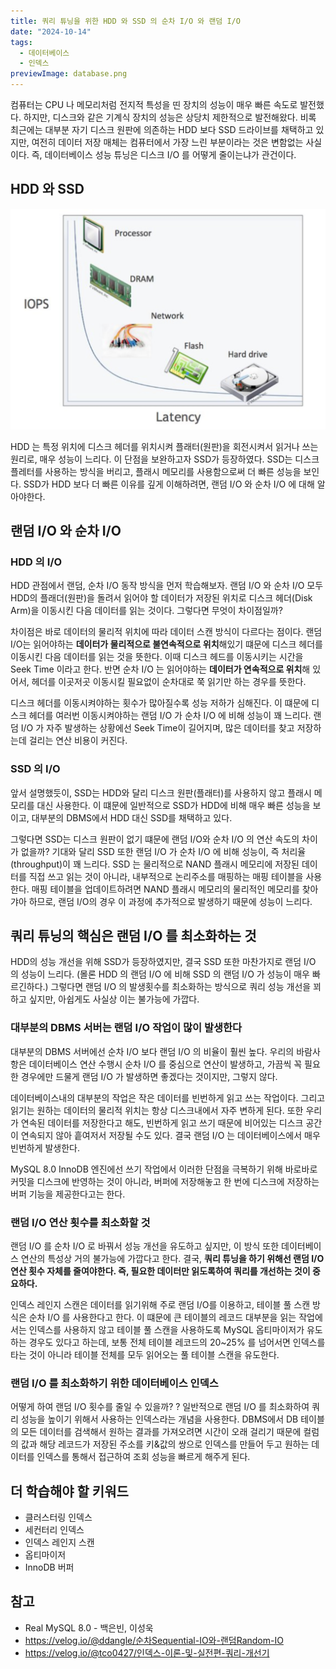 ```yaml
---
title: 쿼리 튜닝을 위한 HDD 와 SSD 의 순차 I/O 와 랜덤 I/O
date: "2024-10-14"
tags:
  - 데이터베이스
  - 인덱스
previewImage: database.png
---
```


컴퓨터는 CPU 나 메모리처럼 전지적 특성을 띤 장치의 성능이 매우 빠른 속도로 발전했다. 하지만, 디스크와 같은 기계식 장치의 성능은 상당치 제한적으로 발전해왔다. 비록 최근에는 대부분 자기 디스크 원판에 의존하는 HDD 보다 SSD 드라이브를 채택하고 있지만, 여전히 데이터 저장 매체는 컴퓨터에서 가장 느린 부분이라는 것은 변함없는 사실이다. 즉, 데이터베이스 성능 튜닝은 디스크 I/O 를 어떻게 줄이는냐가 관건이다.

## HDD 와 SSD

![alt text](image.png)

HDD 는 특정 위치에 디스크 헤더를 위치시켜 플래터(원판)을 회전시켜서 읽거나 쓰는 원리로, 매우 성능이 느리다. 이 단점을 보완하고자 SSD가 등장하였다. SSD는 디스크 플레터를 사용하는 방식을 버리고, 플래시 메모리를 사용함으로써 더 빠른 성능을 보인다. SSD가 HDD 보다 더 빠른 이유를 깊게 이해하려면, 랜덤 I/O 와 순차 I/O 에 대해 알아야한다.

## 랜덤 I/O 와 순차 I/O

### HDD 의 I/O

HDD 관점에서 랜덤, 순차 I/O 동작 방식을 먼저 학습해보자. 랜덤 I/O 와 순차 I/O 모두 HDD의 플래더(원판)을 돌려서 읽어야 할 데이터가 저장된 위치로 디스크 헤더(Disk Arm)을 이동시킨 다음 데이터를 읽는 것이다. 그렇다면 무엇이 차이점일까? 

차이점은 바로 데이터의 물리적 위치에 따라 데이터 스캔 방식이 다르다는 점이다. 랜덤 I/O는 읽어야하는 **데이터가 물리적으로 불연속적으로 위치**해있기 떄문에 디스크 헤더를 이동시킨 다음 데이터를 읽는 것을 뜻한다. 이때 디스크 헤드를 이동시키는 시간을 Seek Time 이라고 한다. 반면 순차 I/O 는 읽어야하는 **데이터가 연속적으로 위치**해 있어서, 헤더를 이곳저곳 이동시킬 필요없이 순차대로 쭉 읽기만 하는 경우를 뜻한다.

디스크 헤더를 이동시켜야하는 횟수가 많아질수록 성능 저하가 심해진다. 이 떄문에 디스크 헤더를 여러번 이동시켜야하는 랜덤 I/O 가 순차 I/O 에 비해 성능이 꽤 느리다. 랜덤 I/O 가 자주 발생하는 상황에선 Seek Time이 길어지며, 많은 데이터를 찾고 저장하는데 걸리는 연산 비용이 커진다.

### SSD 의 I/O

앞서 설명했듯이, SSD는 HDD와 달리 디스크 원판(플래터)를 사용하지 않고 플래시 메모리를 대신 사용한다. 이 떄문에 일반적으로 SSD가 HDD에 비해 매우 빠른 성능을 보이고, 대부분의 DBMS에서 HDD 대신 SSD를 채택하고 있다.

그렇다면 SSD는 디스크 원판이 없기 떄문에 랜덤 I/O와 순차 I/O 의 연산 속도의 차이가 없을까? 기대와 달리 SSD 또한 랜덤 I/O 가 순차 I/O 에 비해 성능이, 즉 처리율(throughput)이 꽤 느리다. SSD 는 물리적으로 NAND 플래시 메모리에 저장된 데이터를 직접 쓰고 읽는 것이 아니라, 내부적으로 논리주소를 매핑하는 매핑 테이블을 사용한다. 매핑 테이블을 업데이트하려면 NAND 플래시 메모리의 물리적인 메모리를 찾아갸아 하므로, 랜덤 I/O의 경우 이 과정에 추가적으로 발생하기 때문에 성능이 느리다. 

## 쿼리 튜닝의 핵심은 랜덤 I/O 를 최소화하는 것

HDD의 성능 개선을 위해 SSD가 등장하였지만, 결국 SSD 또한 마찬가지로 랜덤 I/O 의 성능이 느리다. (몰론 HDD 의 랜덤 I/O 에 비해 SSD 의 랜덤 I/O 가 성능이 매우 빠르긴하다.) 그렇다면 랜덤 I/O 의 발생횟수를 최소화하는 방식으로 쿼리 성능 개선을 꾀하고 싶지만, 아쉽게도 사실상 이는 불가능에 가깝다.

### 대부분의 DBMS 서버는 랜덤 I/O 작업이 많이 발생한다

대부분의 DBMS 서버에선 순차 I/O 보다 랜덤 I/O 의 비율이 훨씬 높다. 우리의 바람사항은 데이터베이스 연산 수행시 순차 I/O 를 중심으로 연산이 발생하고, 가끔씩 꼭 필요한 경우에만 드물게 랜덤 I/O 가 발생하면 좋겠다는 것이지만, 그렇지 않다.

데이터베이스내의 대부분의 작업은 작은 데이터를 빈번하게 읽고 쓰는 작업이다. 그리고 읽기는 원하는 데이터의 물리적 위치는 항상 디스크내에서 자주 변하게 된다. 또한 우리가 연속된 데이터를 저장한다고 해도, 빈번하게 읽고 쓰기 때문에 비어있는 디스크 공간이 연속되지 않아 흩여저서 저장될 수도 있다. 결국 랜덤 I/O 는 데이터베이스에서 매우 빈번하게 발생한다. 

MySQL 8.0 InnoDB 엔진에선 쓰기 작업에서 이러한 단점을 극복하기 위해 바로바로 커밋을 디스크에 반영하는 것이 아니라, 버퍼에 저장해놓고 한 번에 디스크에 저장하는 버퍼 기능을 제공한다고는 한다.

### 랜덤 I/O 연산 횟수를 최소화할 것

랜덤 I/O 를 순차 I/O 로 바꿔서 성능 개선을 유도하고 싶지만, 이 방식 또한 데이터베이스 연산의 특성상 거의 불가능에 가깝다고 한다. 결국, **쿼리 튜닝을 하기 위해선 랜덤 I/O 연산 횟수 자체를 줄여야한다. 즉, 필요한 데이터만 읽도록하여 쿼리를 개선하는 것이 중요하다.**

인덱스 레인지 스캔은 데이터를 읽기위해 주로 랜덤 I/O를 이용하고, 테이블 풀 스캔 방식은 순차 I/O 를 사용한다고 한다. 이 떄문에 큰 테이블의 레코드 대부분을 읽는 작업에서는 인덱스를 사용하지 않고 테이블 풀 스캔을 사용하도록 MySQL 옵티마이저가 유도하는 경우도 있다고 하는데, 보통 전체 테이블 레코드의 20~25% 를 넘어서면 인덱스를 타는 것이 아니라 테이블 전체를 모두 읽어오는 풀 테이블 스캔을 유도한다. 

### 랜덤 I/O 를 최소화하기 위한 데이터베이스 인덱스

어떻게 하여 랜덤 I/O 횟수를 줄일 수 있을까? ? 일반적으로 랜덤 I/O 를 최소화하여 쿼리 성능을 높이기 위해서 사용하는 인덱스라는 개념을 사용한다. DBMS에서 DB 테이블의 모든 데이터를 검색해서 원하는 결과를 가져오려면 시간이 오래 걸리기 때문에 컬럼의 값과 해당 레코드가 저장된 주소를 키&값의 쌍으로 인덱스를 만들어 두고 원하는 데이터를 인덱스를 통해서 접근하여 조회 성능을 빠르게 해주게 된다.

## 더 학습해야 할 키워드

- 클러스터링 인덱스
- 세컨터리 인덱스
- 인덱스 레인지 스캔
- 옵티마이저
- InnoDB 버퍼

## 참고

- Real MySQL 8.0 - 백은빈, 이성욱
- https://velog.io/@ddangle/순차Sequential-IO와-랜덤Random-IO
- https://velog.io/@tco0427/인덱스-이론-및-실전편-쿼리-개선기